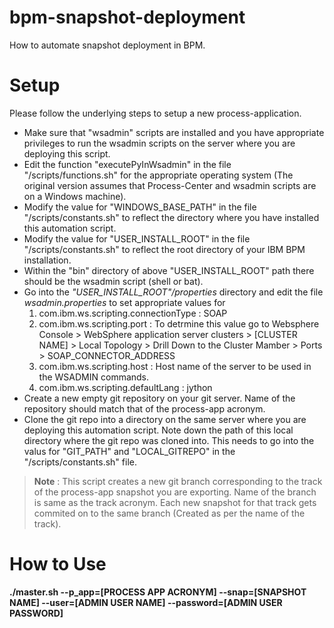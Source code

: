 # bpm-snapshot-deployment
How to automate snapshot deployment in BPM.

# Setup
Please follow the underlying steps to setup a new process-application.
  * Make sure that "wsadmin" scripts are installed and you have appropriate privileges to run the wsadmin scripts on the server where you are deploying this script.
  * Edit the function "executePyInWsadmin" in the file "/scripts/functions.sh" for the appropriate operating system (The original version assumes that Process-Center and wsadmin scripts are on a Windows machine).
  * Modify the value for "WINDOWS_BASE_PATH" in the file "/scripts/constants.sh" to reflect the directory where you have installed this automation script.
  * Modify the value for "USER_INSTALL_ROOT" in the file "/scripts/constants.sh" to reflect the root directory of your IBM BPM installation.
  * Within the "bin" directory of above "USER_INSTALL_ROOT" path there should be the wsadmin script (shell or bat).
  * Go into the _"USER_INSTALL_ROOT"/properties_ directory and edit the file _wsadmin.properties_ to set appropriate values for
    1. com.ibm.ws.scripting.connectionType : SOAP
    1. com.ibm.ws.scripting.port : To detrmine this value go to Websphere Console > WebSphere application server clusters > [CLUSTER NAME] > Local Topology > Drill Down to the  Cluster Mamber > Ports > SOAP_CONNECTOR_ADDRESS
    1. com.ibm.ws.scripting.host : Host name of the server to be used in the WSADMIN commands.
    1. com.ibm.ws.scripting.defaultLang : jython
  * Create a new empty git repository on your git server. Name of the repository should match that of the process-app acronym.
  * Clone the git repo into a directory on the same server where you are deploying this automation script. Note down the path of this local directory where the git repo was cloned into. This needs to go into the valus for "GIT_PATH" and "LOCAL_GITREPO" in the "/scripts/constants.sh" file.

> **Note** : This script creates a new git branch corresponding to the track of the process-app snapshot you are exporting. Name of the branch is same as the track acronym. Each new snapshot for that track gets commited on to the same branch (Created as per the name of the track).

# How to Use
**./master.sh --p_app=[PROCESS APP ACRONYM] --snap=[SNAPSHOT NAME] --user=[ADMIN USER NAME] --password=[ADMIN USER PASSWORD]**
